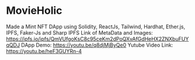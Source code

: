 # MovieHolic
Made a Mint NFT DApp using Solidity, ReactJs, Tailwind, Hardhat, Ether.js, IPFS, Faker-Js and Sharp
IPFS Link of MetaData and Images: https://ipfs.io/ipfs/QmVUfgoKsC8c95ceKm2dPoQXvAfGdHeHX2ZNXbuFUYqQDJ
DApp Demo: https://youtu.be/q8djMjByQe0
Yutube Video Link: https://youtu.be/heF3GUYRn-4
